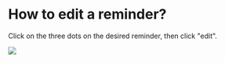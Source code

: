 # How to edit a reminder?

<p class="no-margin">Click on the three dots on the desired reminder, then click "edit".</p>

<p class="no-margin"></p>

<div class="intercom-container"><img src="/assets/img/teams-pro/remind-pro/image2.png"></div>

<Intercom />
<Hubspot />
<Clarity />
<GoogleAnalytics />
